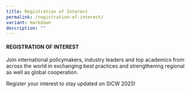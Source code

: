 ```yaml
---
title: Registration of Interest
permalink: /registration-of-interest/
variant: markdown
description: ""
---
```

#### **REGISTRATION OF INTEREST**

Join international policymakers, industry leaders and top academics from across the world in exchanging best practices and strengthening regional as well as global cooperation. 

Register your interest to stay updated on SICW 2025!